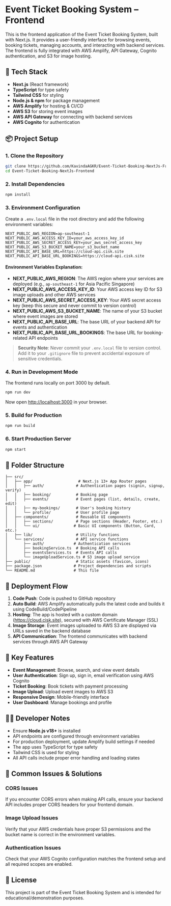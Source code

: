 # Event Ticket Booking System – Frontend

This is the frontend application of the Event Ticket Booking System, built with Next.js. It provides a user-friendly interface for browsing events, booking tickets, managing accounts, and interacting with backend services. The frontend is fully integrated with AWS Amplify, API Gateway, Cognito authentication, and S3 for image hosting.

## 🚀 Tech Stack

- **Next.js** (React framework)
- **TypeScript** for type safety
- **Tailwind CSS** for styling
- **Node.js & npm** for package management
- **AWS Amplify** for hosting & CI/CD
- **AWS S3** for storing event images
- **AWS API Gateway** for connecting with backend services
- **AWS Cognito** for authentication

## 📦 Project Setup

### 1. Clone the Repository
```bash
git clone https://github.com/KavindaAGKR/Event-Ticket-Booking-NextJs-Frontend.git
cd Event-Ticket-Booking-NextJs-Frontend
```

### 2. Install Dependencies
```bash
npm install
```

### 3. Environment Configuration

Create a `.env.local` file in the root directory and add the following environment variables:

```env
NEXT_PUBLIC_AWS_REGION=ap-southeast-1
NEXT_PUBLIC_AWS_ACCESS_KEY_ID=your_aws_access_key_id
NEXT_PUBLIC_AWS_SECRET_ACCESS_KEY=your_aws_secret_access_key
NEXT_PUBLIC_AWS_S3_BUCKET_NAME=your_s3_bucket_name
NEXT_PUBLIC_API_BASE_URL=https://cloud-api.cisk.site
NEXT_PUBLIC_API_BASE_URL_BOOKINGS=https://cloud-api.cisk.site
```

#### Environment Variables Explanation:

- **NEXT_PUBLIC_AWS_REGION**: The AWS region where your services are deployed (e.g., `ap-southeast-1` for Asia Pacific Singapore)
- **NEXT_PUBLIC_AWS_ACCESS_KEY_ID**: Your AWS access key ID for S3 image uploads and other AWS services
- **NEXT_PUBLIC_AWS_SECRET_ACCESS_KEY**: Your AWS secret access key (keep this secure and never commit to version control)
- **NEXT_PUBLIC_AWS_S3_BUCKET_NAME**: The name of your S3 bucket where event images are stored
- **NEXT_PUBLIC_API_BASE_URL**: The base URL of your backend API for events and authentication
- **NEXT_PUBLIC_API_BASE_URL_BOOKINGS**: The base URL for booking-related API endpoints

> **Security Note**: Never commit your `.env.local` file to version control. Add it to your `.gitignore` file to prevent accidental exposure of sensitive credentials.

### 4. Run in Development Mode

The frontend runs locally on port 3000 by default.

```bash
npm run dev
```

Now open [http://localhost:3000](http://localhost:3000) in your browser.

### 5. Build for Production
```bash
npm run build
```

### 6. Start Production Server
```bash
npm start
```

## 📂 Folder Structure

```
├── src/
│   ├── app/                    # Next.js 13+ App Router pages
│   │   ├── auth/              # Authentication pages (signin, signup, verify)
│   │   ├── booking/           # Booking page
│   │   ├── events/            # Event pages (list, details, create, edit)
│   │   ├── my-bookings/       # User's booking history
│   │   └── profile/           # User profile page
│   ├── components/            # Reusable UI components
│   │   ├── sections/          # Page sections (Header, Footer, etc.)
│   │   └── ui/               # Basic UI components (Button, Card, etc.)
│   ├── lib/                   # Utility functions
│   └── services/              # API service functions
│       ├── auth/             # Authentication services
│       ├── bookingService.ts  # Booking API calls
│       ├── eventsServices.ts  # Events API calls
│       └── imageUploadService.ts # S3 image upload service
├── public/                    # Static assets (favicon, icons)
├── package.json              # Project dependencies and scripts
└── README.md                 # This file
```

## 🔗 Deployment Flow

1. **Code Push**: Code is pushed to GitHub repository
2. **Auto Build**: AWS Amplify automatically pulls the latest code and builds it using CodeBuild/CodePipeline
3. **Hosting**: The app is hosted with a custom domain (https://cloud.cisk.site), secured with AWS Certificate Manager (SSL)
4. **Image Storage**: Event images uploaded to AWS S3 are displayed via URLs saved in the backend database
5. **API Communication**: The frontend communicates with backend services through AWS API Gateway

## 🔧 Key Features

- **Event Management**: Browse, search, and view event details
- **User Authentication**: Sign up, sign in, email verification using AWS Cognito
- **Ticket Booking**: Book tickets with payment processing
- **Image Upload**: Upload event images to AWS S3
- **Responsive Design**: Mobile-friendly interface
- **User Dashboard**: Manage bookings and profile

## 👩‍💻 Developer Notes

- Ensure **Node.js v18+** is installed
- API endpoints are configured through environment variables
- For production deployment, update Amplify build settings if needed
- The app uses TypeScript for type safety
- Tailwind CSS is used for styling
- All API calls include proper error handling and loading states

## 🚨 Common Issues & Solutions

### CORS Issues
If you encounter CORS errors when making API calls, ensure your backend API includes proper CORS headers for your frontend domain.

### Image Upload Issues
Verify that your AWS credentials have proper S3 permissions and the bucket name is correct in the environment variables.

### Authentication Issues
Check that your AWS Cognito configuration matches the frontend setup and all required scopes are enabled.

## 📝 License

This project is part of the Event Ticket Booking System and is intended for educational/demonstration purposes.
